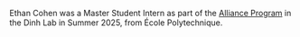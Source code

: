 Ethan Cohen was a Master Student Intern as part of the <a href="https://cancerdynamics.columbia.edu/partnership-columbia-alliance-research-internship-program">Alliance Program</a> in the Dinh Lab in Summer 2025, from École Polytechnique.
